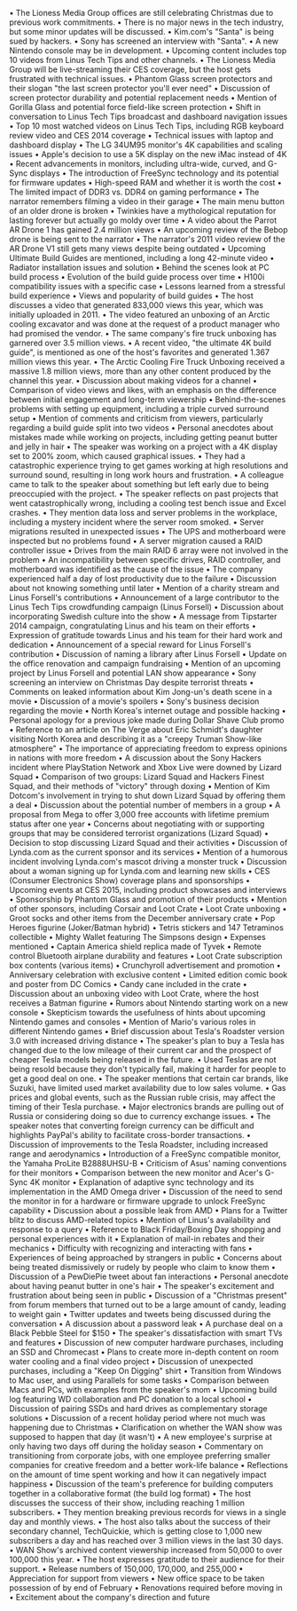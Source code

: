 • The Lioness Media Group offices are still celebrating Christmas due to previous work commitments.
• There is no major news in the tech industry, but some minor updates will be discussed.
• Kim.com's "Santa" is being sued by hackers.
• Sony has screened an interview with "Santa".
• A new Nintendo console may be in development.
• Upcoming content includes top 10 videos from Linus Tech Tips and other channels.
• The Lioness Media Group will be live-streaming their CES coverage, but the host gets frustrated with technical issues.
• Phantom Glass screen protectors and their slogan "the last screen protector you'll ever need"
• Discussion of screen protector durability and potential replacement needs
• Mention of Gorilla Glass and potential force field-like screen protection
• Shift in conversation to Linus Tech Tips broadcast and dashboard navigation issues
• Top 10 most watched videos on Linus Tech Tips, including RGB keyboard review video and CES 2014 coverage
• Technical issues with laptop and dashboard display
• The LG 34UM95 monitor's 4K capabilities and scaling issues
• Apple's decision to use a 5K display on the new iMac instead of 4K
• Recent advancements in monitors, including ultra-wide, curved, and G-Sync displays
• The introduction of FreeSync technology and its potential for firmware updates
• High-speed RAM and whether it is worth the cost
• The limited impact of DDR3 vs. DDR4 on gaming performance
• The narrator remembers filming a video in their garage
• The main menu button of an older drone is broken
• Twinkies have a mythological reputation for lasting forever but actually go moldy over time
• A video about the Parrot AR Drone 1 has gained 2.4 million views
• An upcoming review of the Bebop drone is being sent to the narrator
• The narrator's 2011 video review of the AR Drone V1 still gets many views despite being outdated
• Upcoming Ultimate Build Guides are mentioned, including a long 42-minute video
• Radiator installation issues and solution
• Behind the scenes look at PC build process
• Evolution of the build guide process over time
• H100i compatibility issues with a specific case
• Lessons learned from a stressful build experience
• Views and popularity of build guides
• The host discusses a video that generated 833,000 views this year, which was initially uploaded in 2011.
• The video featured an unboxing of an Arctic cooling excavator and was done at the request of a product manager who had promised the vendor.
• The same company's fire truck unboxing has garnered over 3.5 million views.
• A recent video, "the ultimate 4K build guide", is mentioned as one of the host's favorites and generated 1.367 million views this year.
• The Arctic Cooling Fire Truck Unboxing received a massive 1.8 million views, more than any other content produced by the channel this year.
• Discussion about making videos for a channel
• Comparison of video views and likes, with an emphasis on the difference between initial engagement and long-term viewership
• Behind-the-scenes problems with setting up equipment, including a triple curved surround setup
• Mention of comments and criticism from viewers, particularly regarding a build guide split into two videos
• Personal anecdotes about mistakes made while working on projects, including getting peanut butter and jelly in hair
• The speaker was working on a project with a 4K display set to 200% zoom, which caused graphical issues.
• They had a catastrophic experience trying to get games working at high resolutions and surround sound, resulting in long work hours and frustration.
• A colleague came to talk to the speaker about something but left early due to being preoccupied with the project.
• The speaker reflects on past projects that went catastrophically wrong, including a cooling test bench issue and Excel crashes.
• They mention data loss and server problems in the workplace, including a mystery incident where the server room smoked.
• Server migrations resulted in unexpected issues
• The UPS and motherboard were inspected but no problems found
• A server migration caused a RAID controller issue
• Drives from the main RAID 6 array were not involved in the problem
• An incompatibility between specific drives, RAID controller, and motherboard was identified as the cause of the issue
• The company experienced half a day of lost productivity due to the failure
• Discussion about not knowing something until later
• Mention of a charity stream and Linus Forsell's contributions
• Announcement of a large contributor to the Linus Tech Tips crowdfunding campaign (Linus Forsell)
• Discussion about incorporating Swedish culture into the show
• A message from Tipstarter 2014 campaign, congratulating Linus and his team on their efforts
• Expression of gratitude towards Linus and his team for their hard work and dedication
• Announcement of a special reward for Linus Forsell's contribution
• Discussion of naming a library after Linus Forsell
• Update on the office renovation and campaign fundraising
• Mention of an upcoming project by Linus Forsell and potential LAN show appearance
• Sony screening an interview on Christmas Day despite terrorist threats
• Comments on leaked information about Kim Jong-un's death scene in a movie
• Discussion of a movie's spoilers
• Sony's business decision regarding the movie
• North Korea's internet outage and possible hacking
• Personal apology for a previous joke made during Dollar Shave Club promo
• Reference to an article on The Verge about Eric Schmidt's daughter visiting North Korea and describing it as a "creepy Truman Show-like atmosphere"
• The importance of appreciating freedom to express opinions in nations with more freedom
• A discussion about the Sony Hackers incident where PlayStation Network and Xbox Live were downed by Lizard Squad
• Comparison of two groups: Lizard Squad and Hackers Finest Squad, and their methods of "victory" through doxing
• Mention of Kim Dotcom's involvement in trying to shut down Lizard Squad by offering them a deal
• Discussion about the potential number of members in a group
• A proposal from Mega to offer 3,000 free accounts with lifetime premium status after one year
• Concerns about negotiating with or supporting groups that may be considered terrorist organizations (Lizard Squad)
• Decision to stop discussing Lizard Squad and their activities
• Discussion of Lynda.com as the current sponsor and its services
• Mention of a humorous incident involving Lynda.com's mascot driving a monster truck
• Discussion about a woman signing up for Lynda.com and learning new skills
• CES (Consumer Electronics Show) coverage plans and sponsorships
• Upcoming events at CES 2015, including product showcases and interviews
• Sponsorship by Phantom Glass and promotion of their products
• Mention of other sponsors, including Corsair and Loot Crate
• Loot Crate unboxing
• Groot socks and other items from the December anniversary crate
• Pop Heroes figurine (Joker/Batman hybrid)
• Tetris stickers and 147 Tetraminos collectible
• Mighty Wallet featuring The Simpsons design
• Expenses mentioned
• Captain America shield replica made of Tyvek
• Remote control Bluetooth airplane durability and features
• Loot Crate subscription box contents (various items)
• Crunchyroll advertisement and promotion
• Anniversary celebration with exclusive content
• Limited edition comic book and poster from DC Comics
• Candy cane included in the crate
• Discussion about an unboxing video with Loot Crate, where the host receives a Batman figurine
• Rumors about Nintendo starting work on a new console
• Skepticism towards the usefulness of hints about upcoming Nintendo games and consoles
• Mention of Mario's various roles in different Nintendo games
• Brief discussion about Tesla's Roadster version 3.0 with increased driving distance
• The speaker's plan to buy a Tesla has changed due to the low mileage of their current car and the prospect of cheaper Tesla models being released in the future.
• Used Teslas are not being resold because they don't typically fail, making it harder for people to get a good deal on one.
• The speaker mentions that certain car brands, like Suzuki, have limited used market availability due to low sales volume.
• Gas prices and global events, such as the Russian ruble crisis, may affect the timing of their Tesla purchase.
• Major electronics brands are pulling out of Russia or considering doing so due to currency exchange issues.
• The speaker notes that converting foreign currency can be difficult and highlights PayPal's ability to facilitate cross-border transactions.
• Discussion of improvements to the Tesla Roadster, including increased range and aerodynamics
• Introduction of a FreeSync compatible monitor, the Yamaha ProLite B2888UHSU-B
• Criticism of Asus' naming conventions for their monitors
• Comparison between the new monitor and Acer's G-Sync 4K monitor
• Explanation of adaptive sync technology and its implementation in the AMD Omega driver
• Discussion of the need to send the monitor in for a hardware or firmware upgrade to unlock FreeSync capability
• Discussion about a possible leak from AMD
• Plans for a Twitter blitz to discuss AMD-related topics
• Mention of Linus's availability and response to a query
• Reference to Black Friday/Boxing Day shopping and personal experiences with it
• Explanation of mail-in rebates and their mechanics
• Difficulty with recognizing and interacting with fans
• Experiences of being approached by strangers in public
• Concerns about being treated dismissively or rudely by people who claim to know them
• Discussion of a PewDiePie tweet about fan interactions
• Personal anecdote about having peanut butter in one's hair
• The speaker's excitement and frustration about being seen in public
• Discussion of a "Christmas present" from forum members that turned out to be a large amount of candy, leading to weight gain
• Twitter updates and tweets being discussed during the conversation
• A discussion about a password leak
• A purchase deal on a Black Pebble Steel for $150
• The speaker's dissatisfaction with smart TVs and features
• Discussion of new computer hardware purchases, including an SSD and Chromecast
• Plans to create more in-depth content on room water cooling and a final video project
• Discussion of unexpected purchases, including a "Keep On Digging" shirt
• Transition from Windows to Mac user, and using Parallels for some tasks
• Comparison between Macs and PCs, with examples from the speaker's mom
• Upcoming build log featuring WD collaboration and PC donation to a local school
• Discussion of pairing SSDs and hard drives as complementary storage solutions
• Discussion of a recent holiday period where not much was happening due to Christmas
• Clarification on whether the WAN show was supposed to happen that day (it wasn't)
• A new employee's surprise at only having two days off during the holiday season
• Commentary on transitioning from corporate jobs, with one employee preferring smaller companies for creative freedom and a better work-life balance
• Reflections on the amount of time spent working and how it can negatively impact happiness
• Discussion of the team's preference for building computers together in a collaborative format (the build log format)
• The host discusses the success of their show, including reaching 1 million subscribers.
• They mention breaking previous records for views in a single day and monthly views.
• The host also talks about the success of their secondary channel, TechQuickie, which is getting close to 1,000 new subscribers a day and has reached over 3 million views in the last 30 days.
• WAN Show's archived content viewership increased from 50,000 to over 100,000 this year.
• The host expresses gratitude to their audience for their support.
• Release numbers of 150,000, 170,000, and 255,000
• Appreciation for support from viewers
• New office space to be taken possession of by end of February
• Renovations required before moving in
• Excitement about the company's direction and future